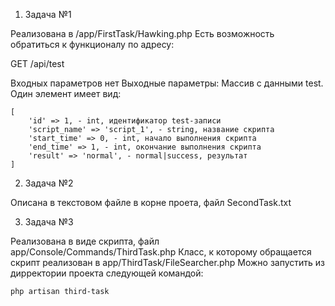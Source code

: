 1. Задача №1

Реализована в /app/FirstTask/Hawking.php
Есть возможность обратиться к функционалу по адресу:

GET /api/test

Входных параметров нет
Выходные параметры:
Массив с данными test. Один элемент имеет вид:
```
[
    'id' => 1, - int, идентификатор test-записи
    'script_name' => 'script_1', - string, название скрипта
    'start_time' => 0, - int, начало выполнения скрипта
    'end_time' => 1, - int, окончание выполнения скрипта
    'result' => 'normal', - normal|success, результат
]
```

2. Задача №2

Описана в текстовом файле в корне проета, файл SecondTask.txt

3. Задача №3

Реализована в виде скрипта, файл app/Console/Commands/ThirdTask.php
Класс, к которому обращается скрипт реализован в app/ThirdTask/FileSearcher.php
Можно запустить из дирректории проекта следующей командой:
```
php artisan third-task
```
